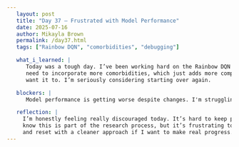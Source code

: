 ```yaml
---
   layout: post  
   title: "Day 37 – Frustrated with Model Performance"  
   date: 2025-07-16  
   author: Mikayla Brown  
   permalink: /day37.html  
   tags: ["Rainbow DQN", "comorbidities", "debugging"]

   what_i_learned: |
      Today was a tough day. I’ve been working hard on the Rainbow DQN model, but it’s actually doing worse than before. On top of that, I now  
      need to incorporate more comorbidities, which just adds more complexity. I’ve tried multiple adjustments and nothing is working the way I 
      want it to. I’m seriously considering starting over again.

   blockers: |
      Model performance is getting worse despite changes. I'm struggling with how to integrate new comorbidities properly, and it's overwhelming.

   reflection: |
     I’m honestly feeling really discouraged today. It’s hard to keep putting in time and effort when the results just keep going downhill. I 
     know this is part of the research process, but it’s frustrating to keep hitting roadblocks. I might need to step back, reframe the problem, 
     and reset with a cleaner approach if I want to make real progress.
---
```


